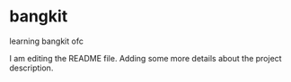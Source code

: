 # bangkit
learning bangkit ofc

I am editing the README file. Adding some more details about the project description.
